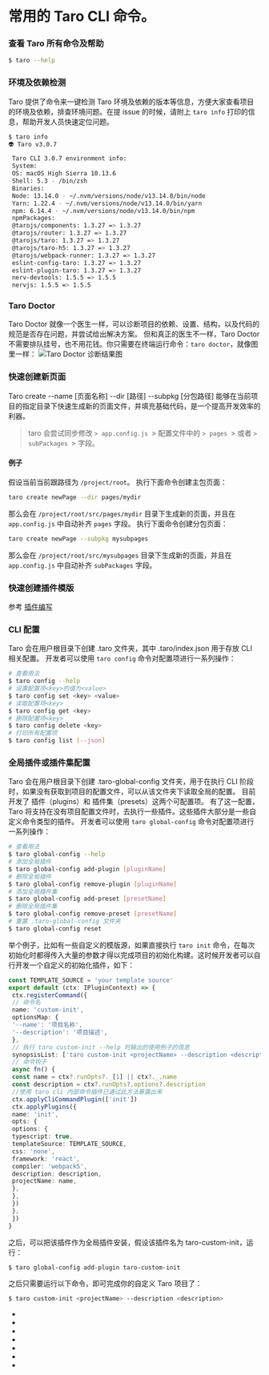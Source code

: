 # 常用的 Taro CLI 命令。
### 查看 Taro 所有命令及帮助[​](cli.html#查看-taro-所有命令及帮助)
```bash
$ taro --help
```

### 环境及依赖检测[​](cli.html#环境及依赖检测)
Taro 提供了命令来一键检测 Taro 环境及依赖的版本等信息，方便大家查看项目的环境及依赖，排查环境问题。在提 issue 的时候，请附上 `taro info` 打印的信息，帮助开发人员快速定位问题。
```bash
$ taro info
👽 Taro v3.0.7

 Taro CLI 3.0.7 environment info:
 System:
 OS: macOS High Sierra 10.13.6
 Shell: 5.3 - /bin/zsh
 Binaries:
 Node: 13.14.0 - ~/.nvm/versions/node/v13.14.0/bin/node
 Yarn: 1.22.4 - ~/.nvm/versions/node/v13.14.0/bin/yarn
 npm: 6.14.4 - ~/.nvm/versions/node/v13.14.0/bin/npm
 npmPackages:
 @tarojs/components: 1.3.27 => 1.3.27
 @tarojs/router: 1.3.27 => 1.3.27
 @tarojs/taro: 1.3.27 => 1.3.27
 @tarojs/taro-h5: 1.3.27 => 1.3.27
 @tarojs/webpack-runner: 1.3.27 => 1.3.27
 eslint-config-taro: 1.3.27 => 1.3.27
 eslint-plugin-taro: 1.3.27 => 1.3.27
 nerv-devtools: 1.5.5 => 1.5.5
 nervjs: 1.5.5 => 1.5.5

```

### Taro Doctor[​](cli.html#taro-doctor)
Taro Doctor 就像一个医生一样，可以诊断项目的依赖、设置、结构，以及代码的规范是否存在问题，并尝试给出解决方案。
但和真正的医生不一样，Taro Doctor 不需要排队挂号，也不用花钱。你只需要在终端运行命令：`taro doctor`，就像图里一样：
![Taro Doctor 诊断结果图](https://img10.360buyimg.com/ling/jfs/t1/46613/36/5573/202581/5d357d14E6f0df7e1/fc026be7dc69dcf2.png)
### 快速创建新页面[​](cli.html#快速创建新页面)
Taro create --name [页面名称] --dir [路径] --subpkg [分包路径] 能够在当前项目的指定目录下快速生成新的页面文件，并填充基础代码，是一个提高开发效率的利器。
> taro 会尝试同步修改
`> app.config.js
`> 配置文件中的
`> pages
`> 或者
`> subPackages
`> 字段。

#### 例子[​](cli.html#例子)
假设当前当前跟路径为 `/project/root`。
执行下面命令创建主包页面：
```bash
taro create newPage --dir pages/mydir
```

那么会在 `/project/root/src/pages/mydir` 目录下生成新的页面，并且在 `app.config.js` 中自动补齐 `pages` 字段。
执行下面命令创建分包页面：
```bash
taro create newPage --subpkg mysubpages
```

那么会在 `/project/root/src/mysubpages` 目录下生成新的页面，并且在 `app.config.js` 中自动补齐 `subPackages` 字段。
### 快速创建插件模版[​](cli.html#快速创建插件模版)
参考 [插件编写](plugin-custom.html)
### CLI 配置[​](cli.html#cli-配置)
Taro 会在用户根目录下创建 .taro 文件夹，其中 .taro/index.json 用于存放 CLI 相关配置。
开发者可以使用 `taro config` 命令对配置项进行一系列操作：
```bash
# 查看用法
$ taro config --help
# 设置配置项<key>的值为<value>
$ taro config set <key> <value>
# 读取配置项<key>
$ taro config get <key>
# 删除配置项<key>
$ taro config delete <key>
# 打印所有配置项
$ taro config list [--json]
```

### 全局插件或插件集配置[​](cli.html#全局插件或插件集配置)
Taro 会在用户根目录下创建 .taro-global-config 文件夹，用于在执行 CLI 阶段时，如果没有获取到项目的配置文件，可以从该文件夹下读取全局的配置。
目前开发了 插件（plugins）和 插件集（presets）这两个可配置项。 有了这一配置，Taro 将支持在没有项目配置文件时，去执行一些插件。这些插件大部分是一些自定义命令类型的插件。
开发者可以使用 `taro global-config` 命令对配置项进行一系列操作：
```bash
# 查看用法
$ taro global-config --help
# 添加全局插件
$ taro global-config add-plugin [pluginName]
# 删除全局插件
$ taro global-config remove-plugin [pluginName]
# 添加全局插件集
$ taro global-config add-preset [presetName]
# 删除全局插件集
$ taro global-config remove-preset [presetName]
# 重置 .taro-global-config 文件夹
$ taro global-config reset
```

举个例子，比如有一些自定义的模版源，如果直接执行 `taro init` 命令，在每次初始化时都得传入大量的参数才得以完成项目的初始化构建。这时候开发者可以自行开发一个自定义的初始化插件，如下：
```typescript
const TEMPLATE_SOURCE = 'your template source'
export default (ctx: IPluginContext) => {
 ctx.registerCommand({
 // 命令名
 name: 'custom-init',
 optionsMap: {
 '--name': '项目名称',
 '--description': '项目描述',
 },
 // 执行 taro custom-init --help 时输出的使用例子的信息
 synopsisList: ['taro custom-init <projectName> --description <description>'],
 // 命令钩子
 async fn() {
 const name = ctx?.runOpts?._[1] || ctx?._.name
 const description = ctx?.runOpts?.options?.description
 //使用 taro cli 内部命令插件已通过此方法暴露出来
 ctx.applyCliCommandPlugin(['init'])
 ctx.applyPlugins({
 name: 'init',
 opts: {
 options: {
 typescript: true,
 templateSource: TEMPLATE_SOURCE,
 css: 'none',
 framework: 'react',
 compiler: 'webpack5',
 description: description,
 projectName: name,
 },
 },
 })
 },
 })
}
```

之后，可以把该插件作为全局插件安装，假设该插件名为 taro-custom-init，运行：
```bash
$ taro global-config add-plugin taro-custom-init
```

之后只需要运行以下命令，即可完成你的自定义 Taro 项目了：
```bash
$ taro custom-init <projectName> --description <description>
```

- 
- 
- 
- 
- 
- 
-
